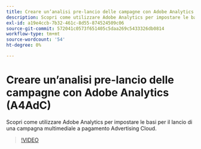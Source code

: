 ```yaml
---
title: Creare un’analisi pre-lancio delle campagne con Adobe Analytics
description: Scopri come utilizzare Adobe Analytics per impostare le basi per il lancio di una campagna multimediale a pagamento Advertising Cloud.
exl-id: a19e4ccb-7b32-461c-8d55-874524509c06
source-git-commit: 572041c0573f651405c5daa269c5433326db0814
workflow-type: tm+mt
source-wordcount: '54'
ht-degree: 0%

---
```


# Creare un’analisi pre-lancio delle campagne con Adobe Analytics (A4AdC)

Scopri come utilizzare Adobe Analytics per impostare le basi per il lancio di una campagna multimediale a pagamento Advertising Cloud.

>[!VIDEO](https://video.tv.adobe.com/v/33501)
